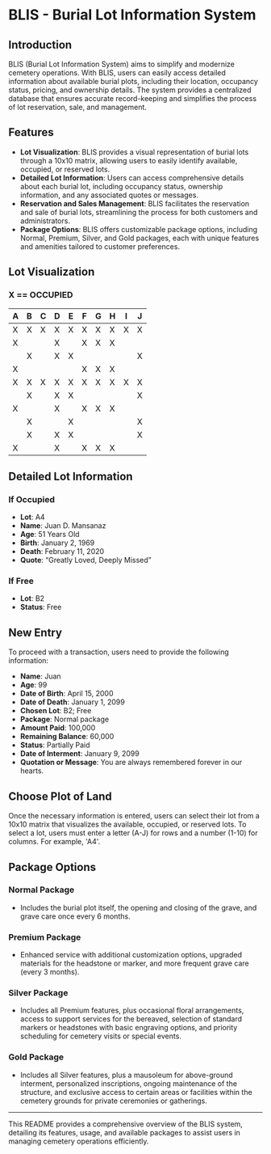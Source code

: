 # BLIS - Burial Lot Information System

## Introduction
BLIS (Burial Lot Information System) aims to simplify and modernize cemetery operations. With BLIS, users can easily access detailed information about available burial plots, including their location, occupancy status, pricing, and ownership details. The system provides a centralized database that ensures accurate record-keeping and simplifies the process of lot reservation, sale, and management.

## Features

- **Lot Visualization**: BLIS provides a visual representation of burial lots through a 10x10 matrix, allowing users to easily identify available, occupied, or reserved lots.
- **Detailed Lot Information**: Users can access comprehensive details about each burial lot, including occupancy status, ownership information, and any associated quotes or messages.
- **Reservation and Sales Management**: BLIS facilitates the reservation and sale of burial lots, streamlining the process for both customers and administrators.
- **Package Options**: BLIS offers customizable package options, including Normal, Premium, Silver, and Gold packages, each with unique features and amenities tailored to customer preferences.

## Lot Visualization

### X == OCCUPIED 

| A | B | C | D | E | F | G | H | I | J |
|---|---|---|---|---|---|---|---|---|---|
| X | X | X | X | X | X | X | X | X | X | 1
| X |   |   | X |   | X | X | X |   |   | 2
|   | X |   | X | X |   |   |   |   | X | 3
| X |   |   |   |   | X | X | X |   |   | 4
| X | X | X | X | X | X | X | X | X | X | 5
|   | X |   | X | X |   |   |   |   | X | 6
| X |   |   | X |   | X | X | X |   |   | 7
|   | X |   |   | X |   |   |   |   | X | 8
|   | X |   | X | X |   |   |   |   | X | 9
| X |   |   | X |   | X | X | X |   |   | 10

## Detailed Lot Information

### If Occupied
- **Lot**: A4
- **Name**: Juan D. Mansanaz
- **Age**: 51 Years Old
- **Birth**: January 2, 1969
- **Death**: February 11, 2020
- **Quote**: “Greatly Loved, Deeply Missed”

### If Free
- **Lot**: B2
- **Status**: Free

## New Entry
To proceed with a transaction, users need to provide the following information:
- **Name**: Juan
- **Age**: 99
- **Date of Birth**: April 15, 2000
- **Date of Death**: January 1, 2099
- **Chosen Lot**: B2; Free
- **Package**: Normal package
- **Amount Paid**: 100,000
- **Remaining Balance**: 60,000
- **Status**: Partially Paid
- **Date of Interment**: January 9, 2099
- **Quotation or Message**: You are always remembered forever in our hearts.

## Choose Plot of Land
Once the necessary information is entered, users can select their lot from a 10x10 matrix that visualizes the available, occupied, or reserved lots. To select a lot, users must enter a letter (A-J) for rows and a number (1-10) for columns. For example, 'A4'.

## Package Options

### Normal Package
- Includes the burial plot itself, the opening and closing of the grave, and grave care once every 6 months.

### Premium Package
- Enhanced service with additional customization options, upgraded materials for the headstone or marker, and more frequent grave care (every 3 months).

### Silver Package
- Includes all Premium features, plus occasional floral arrangements, access to support services for the bereaved, selection of standard markers or headstones with basic engraving options, and priority scheduling for cemetery visits or special events.

### Gold Package
- Includes all Silver features, plus a mausoleum for above-ground interment, personalized inscriptions, ongoing maintenance of the structure, and exclusive access to certain areas or facilities within the cemetery grounds for private ceremonies or gatherings.

---

This README provides a comprehensive overview of the BLIS system, detailing its features, usage, and available packages to assist users in managing cemetery operations efficiently.

